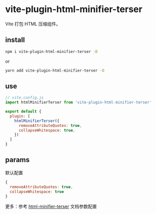 # vite-plugin-html-minifier-terser

Vite 打包 HTML 压缩组件。

## install

```bash
npm i vite-plugin-html-minifier-terser -D
```

or

```bash
yarn add vite-plugin-html-minifier-terser -D
```

## use

```js
// vite.config.js
import htmlMinifierTerser from 'vite-plugin-html-minifier-terser'

export default {
  plugin: [
    htmlMinifierTerser({
      removeAttributeQuotes: true, 
      collapseWhitespace: true,
    })
  ]
}
```

## params

默认配置

```js
{
  removeAttributeQuotes: true,
  collapseWhitespace: true
}
```

更多：参考 [html-minifier-terser](https://github.com/terser/html-minifier-terser#options-quick-reference) 文档参数配置

